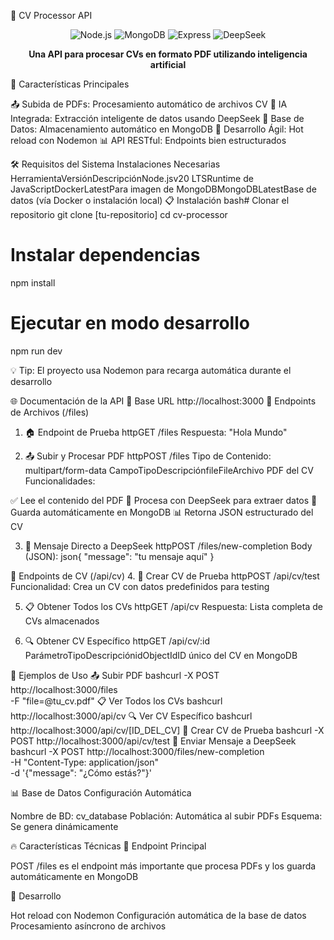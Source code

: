 📄 CV Processor API

<div align="center">
  <img src="https://img.shields.io/badge/Node.js-v20_LTS-339933?style=for-the-badge&logo=node.js&logoColor=white" alt="Node.js">
  <img src="https://img.shields.io/badge/MongoDB-4EA94B?style=for-the-badge&logo=mongodb&logoColor=white" alt="MongoDB">
  <img src="https://img.shields.io/badge/Express.js-000000?style=for-the-badge&logo=express&logoColor=white" alt="Express">
  <img src="https://img.shields.io/badge/DeepSeek-AI-FF6B6B?style=for-the-badge" alt="DeepSeek">
</div>
<p align="center">
  <strong>Una API para procesar CVs en formato PDF utilizando inteligencia artificial</strong>
</p>

🚀 Características Principales

📤 Subida de PDFs: Procesamiento automático de archivos CV
🤖 IA Integrada: Extracción inteligente de datos usando DeepSeek
💾 Base de Datos: Almacenamiento automático en MongoDB
🔄 Desarrollo Ágil: Hot reload con Nodemon
📊 API RESTful: Endpoints bien estructurados

🛠️ Requisitos del Sistema
Instalaciones Necesarias
HerramientaVersiónDescripciónNode.jsv20 LTSRuntime de JavaScriptDockerLatestPara imagen de MongoDBMongoDBLatestBase de datos (vía Docker o instalación local)
📋 Instalación
bash# Clonar el repositorio
git clone [tu-repositorio]
cd cv-processor

# Instalar dependencias

npm install

# Ejecutar en modo desarrollo

npm run dev

💡 Tip: El proyecto usa Nodemon para recarga automática durante el desarrollo

🌐 Documentación de la API
🔧 Base URL
http://localhost:3000
📁 Endpoints de Archivos (/files)

1. 🏠 Endpoint de Prueba
   httpGET /files
   Respuesta: "Hola Mundo"

2. 📤 Subir y Procesar PDF
   httpPOST /files
   Tipo de Contenido: multipart/form-data
   CampoTipoDescripciónfileFileArchivo PDF del CV
   Funcionalidades:

✅ Lee el contenido del PDF
🤖 Procesa con DeepSeek para extraer datos
💾 Guarda automáticamente en MongoDB
📊 Retorna JSON estructurado del CV

3. 💬 Mensaje Directo a DeepSeek
   httpPOST /files/new-completion
   Body (JSON):
   json{
   "message": "tu mensaje aquí"
   }

👤 Endpoints de CV (/api/cv) 4. 🧪 Crear CV de Prueba
httpPOST /api/cv/test
Funcionalidad: Crea un CV con datos predefinidos para testing

5. 📋 Obtener Todos los CVs
   httpGET /api/cv
   Respuesta: Lista completa de CVs almacenados

6. 🔍 Obtener CV Específico
   httpGET /api/cv/:id
   ParámetroTipoDescripciónidObjectIdID único del CV en MongoDB

🚀 Ejemplos de Uso
📤 Subir PDF
bashcurl -X POST http://localhost:3000/files \
 -F "file=@tu_cv.pdf"
📋 Ver Todos los CVs
bashcurl http://localhost:3000/api/cv
🔍 Ver CV Específico
bashcurl http://localhost:3000/api/cv/[ID_DEL_CV]
🧪 Crear CV de Prueba
bashcurl -X POST http://localhost:3000/api/cv/test
💬 Enviar Mensaje a DeepSeek
bashcurl -X POST http://localhost:3000/files/new-completion \
 -H "Content-Type: application/json" \
 -d '{"message": "¿Cómo estás?"}'

📊 Base de Datos
Configuración Automática

Nombre de BD: cv_database
Población: Automática al subir PDFs
Esquema: Se genera dinámicamente

🔥 Características Técnicas
🎯 Endpoint Principal

POST /files es el endpoint más importante que procesa PDFs y los guarda automáticamente en MongoDB

🔄 Desarrollo

Hot reload con Nodemon
Configuración automática de la base de datos
Procesamiento asíncrono de archivos
